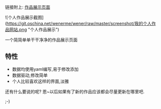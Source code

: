 <!-- title: 个人作品展示页面 -->
<!-- Category: Web -->
<!-- date: 2013/8/23 -->
<!-- state: published -->

链接附上: [作品展示页面](http://sites.wener.me/works)

![个人作品展示截图]
(https://git.oschina.net/wenerme/wener/raw/master/screenshot/我的个人作品网站.png "个人作品展示")

<!--more-->

一个简简单单干干净净的作品展示页面

特性
----

* 数据均使用yaml编写,易于修改添加
* 数据驱动,修改简单
* 个人比较喜欢这样的界面,淡雅

还有什么要说的呢? 恩~以后如果有了新的作品应该都会尽量更新在哪里吧.

;-)